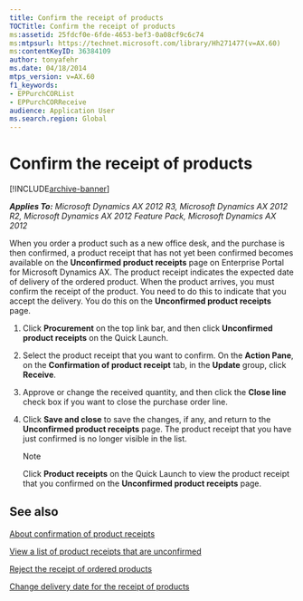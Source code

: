 ```yaml
---
title: Confirm the receipt of products
TOCTitle: Confirm the receipt of products
ms:assetid: 25fdcf0e-6fde-4653-bef3-0a08cf9c6c74
ms:mtpsurl: https://technet.microsoft.com/library/Hh271477(v=AX.60)
ms:contentKeyID: 36384109
author: tonyafehr
ms.date: 04/18/2014
mtps_version: v=AX.60
f1_keywords:
- EPPurchCORList
- EPPurchCORReceive
audience: Application User
ms.search.region: Global
---
```


# Confirm the receipt of products 


[!INCLUDE[archive-banner](includes/archive-banner.md)]


_**Applies To:** Microsoft Dynamics AX 2012 R3, Microsoft Dynamics AX 2012 R2, Microsoft Dynamics AX 2012 Feature Pack, Microsoft Dynamics AX 2012_

When you order a product such as a new office desk, and the purchase is then confirmed, a product receipt that has not yet been confirmed becomes available on the **Unconfirmed product receipts** page on Enterprise Portal for Microsoft Dynamics AX. The product receipt indicates the expected date of delivery of the ordered product. When the product arrives, you must confirm the receipt of the product. You need to do this to indicate that you accept the delivery. You do this on the **Unconfirmed product receipts** page.

1.  Click **Procurement** on the top link bar, and then click **Unconfirmed product receipts** on the Quick Launch.

2.  Select the product receipt that you want to confirm. On the **Action Pane**, on the **Confirmation of product receipt** tab, in the **Update** group, click **Receive**.

3.  Approve or change the received quantity, and then click the **Close line** check box if you want to close the purchase order line.

4.  Click **Save and close** to save the changes, if any, and return to the **Unconfirmed product receipts** page. The product receipt that you have just confirmed is no longer visible in the list.
    

    > [!NOTE]
    > <P>Click <STRONG>Product receipts</STRONG> on the Quick Launch to view the product receipt that you confirmed on the <STRONG>Unconfirmed product receipts</STRONG> page.</P>



## See also

[About confirmation of product receipts](about-confirmation-of-product-receipts.md)

[View a list of product receipts that are unconfirmed](view-a-list-of-product-receipts-that-are-unconfirmed.md)

[Reject the receipt of ordered products](reject-the-receipt-of-ordered-products.md)

[Change delivery date for the receipt of products](change-delivery-date-for-the-receipt-of-products.md)

  


